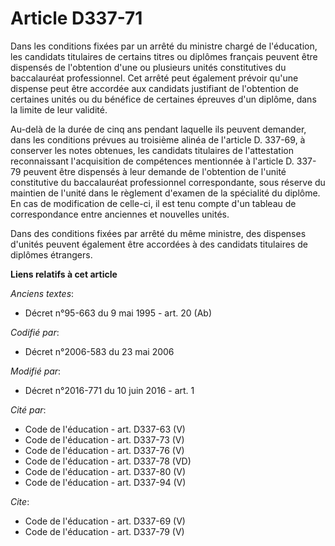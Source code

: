 # Article D337-71

Dans les conditions fixées par un arrêté du ministre chargé de l'éducation, les candidats titulaires de certains titres ou
diplômes français peuvent être dispensés de l'obtention d'une ou plusieurs unités constitutives du baccalauréat
professionnel. Cet arrêté peut également prévoir qu'une dispense peut être accordée aux candidats justifiant de l'obtention
de certaines unités ou du bénéfice de certaines épreuves d'un diplôme, dans la limite de leur validité. 

Au-delà de la durée de cinq ans pendant laquelle ils peuvent demander, dans les conditions prévues au troisième alinéa de
l'article D. 337-69, à conserver les notes obtenues, les candidats titulaires de l'attestation reconnaissant l'acquisition de
compétences mentionnée à l'article D. 337-79 peuvent être dispensés à leur demande de l'obtention de l'unité constitutive du
baccalauréat professionnel correspondante, sous réserve du maintien de l'unité dans le règlement d'examen de la spécialité du
diplôme. En cas de modification de celle-ci, il est tenu compte d'un tableau de correspondance entre anciennes et nouvelles
unités. 

Dans des conditions fixées par arrêté du même ministre, des dispenses d'unités peuvent également être accordées à des
candidats titulaires de diplômes étrangers.

**Liens relatifs à cet article**

_Anciens textes_:

  - Décret n°95-663 du 9 mai 1995 - art. 20 (Ab)

_Codifié par_:

  - Décret n°2006-583 du 23 mai 2006

_Modifié par_:

  - Décret n°2016-771 du 10 juin 2016 - art. 1

_Cité par_:

  - Code de l'éducation - art. D337-63 (V)
  - Code de l'éducation - art. D337-73 (V)
  - Code de l'éducation - art. D337-76 (V)
  - Code de l'éducation - art. D337-78 (VD)
  - Code de l'éducation - art. D337-80 (V)
  - Code de l'éducation - art. D337-94 (V)

_Cite_:

  - Code de l'éducation - art. D337-69 (V)
  - Code de l'éducation - art. D337-79 (V)
